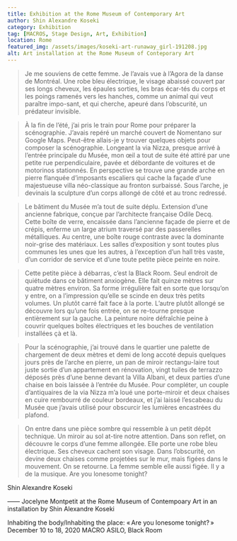 ```yaml
---
title: Exhibition at the Rome Museum of Contemporary Art 
author: Shin Alexandre Koseki
category: Exhibition
tag: [MACROS, Stage Design, Art, Exhibition]
location: Rome
featured_img: /assets/images/koseki-art-runaway_girl-191208.jpg
alt: Art installation at the Rome Museum of Conteporary Art
---
```

> Je me souviens de cette femme. Je l’avais vue à l’Agora de la danse de Montréal. Une robe bleu électrique, le visage abaissé couvert par ses longs cheveux, les épaules sorties, les bras écar-tés du corps et les poings ramenés vers les hanches, comme un animal qui veut paraître impo-sant, et qui cherche, apeuré dans l’obscurité, un prédateur invisible.

> À la fin de l’été, j’ai pris le train pour Rome pour préparer la scénographie. J’avais repéré un marché couvert de Nomentano sur Google Maps. Peut-être allais-je y trouver quelques objets pour composer la scénographie. Longeant la via Nizza, presque arrivé à l’entrée principale du Musée, mon œil a tout de suite été attiré par une petite rue perpendiculaire, pavée et débordante de voitures et de motorinos stationnés. En perspective se trouve une grande arche en pierre flanquée d’imposants escaliers qui cache la façade d’une majestueuse villa néo-classique au fronton surbaissé. Sous l’arche, je devinais la sculpture d’un corps allongé de côté et au tronc redressé.

> Le bâtiment du Musée m’a tout de suite déplu. Extension d’une ancienne fabrique, conçue par l’architecte française Odile Decq. Cette boîte de verre, encaissée dans l’ancienne façade de pierre et de crépis, enferme un large atrium traversé par des passerelles métalliques. Au centre, une boîte rouge contraste avec la dominante noir-grise des matériaux. Les salles d’exposition y sont toutes plus communes les unes que les autres, à l’exception d’un hall très vaste, d’un corridor de service et d’une toute petite pièce peinte en noire. 

> Cette petite pièce à débarras, c’est la Black Room. Seul endroit de quiétude dans ce bâtiment anxiogène. Elle fait quinze mètres sur quatre mètres environ. Sa forme irrégulière fait en sorte que lorsqu’on y entre, on a l’impression qu’elle se scinde en deux très petits volumes. Un plutôt carré fait face à la porte. L’autre plutôt allongé se découvre lors qu’une fois entrée, on se re-tourne presque entièrement sur la gauche. La peinture noire défraîchie peine à couvrir quelques boîtes électriques et les bouches de ventilation installées çà et là.

> Pour la scénographie, j’ai trouvé dans le quartier une palette de chargement de deux mètres et demi de long accoté depuis quelques jours près de l’arche en pierre, un pan de miroir rectangu-laire tout juste sortie d’un appartement en rénovation, vingt tuiles de terrazzo déposés près d’une benne devant la Villa Albani, et deux parties d’une chaise en bois laissée à l’entrée du Musée. Pour compléter, un couple d’antiquaires de la via Nizza m’a loué une porte-miroir et deux chaises en cuire rembourré de couleur bordeaux, et j’ai laissé l’escabeau du Musée que j’avais utilisé pour obscurcir les lumières encastrées du plafond.

> On entre dans une pièce sombre qui ressemble à un petit dépôt technique. Un miroir au sol at-tire notre attention. Dans son reflet, on découvre le corps d’une femme allongée. Elle porte une robe bleu électrique. Ses cheveux cachent son visage. Dans l’obscurité, on devine deux chaises comme projetées sur le mur, mais figées dans le mouvement. On se retourne. La femme semble elle aussi figée. Il y a de la musique. Are you lonesome tonight?

Shin Alexandre Koseki

——
Jocelyne Montpetit at the Rome Museum of Contempoary Art
in an installation by Shin Alexandre Koseki

Inhabiting the body/Inhabiting the place: « Are you lonesome tonight? » 
December 10 to 18, 2020
MACRO ASILO, Black Room


